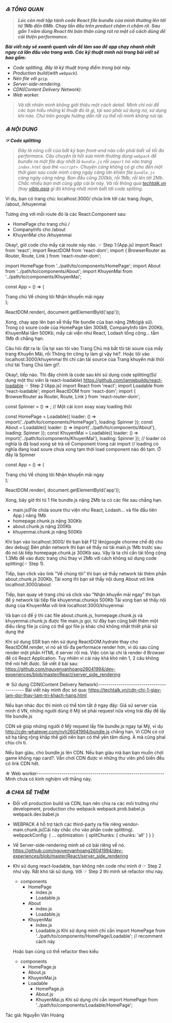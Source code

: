 ### _♳ TỔNG QUAN_
> _**Lúc còn mới tập tành code React file bundle của mình thường lên tới từ 1Mb đến 6Mb. Chạy lần đầu trên product chậm rì chậm rịt. Sau gần 1 năm dùng React thì bản thân cũng rút ra một cố cách dùng để cải thiện performance.**_  
  
_**Bài viết này sẽ xoanh quanh vấn đề làm sao để app chạy nhanh nhất ngay cả lần đầu vào trang web. Các kỹ thuật mình nói trong bài viết sẽ bao gồm:**_  
- _Code splitting, đây là kỹ thuật trọng điểm trong bài này._
- _Production build(with `webpack`)._
- _Nén file với `gzip`._
- _Server-side-rendering._
- _CDN(Content Delivery Network)._
- _Web worker._  
  
> _Và tất nhiên mình không giới thiệu một cách detail. Mình chỉ nói để các bạn hiểu những kĩ thuật đó là gì, tại sao phải sử dụng nó, sử dụng khi nào. Chứ trên google hướng dẫn rất cụ thể rồi mình không nói lại._  
### _♴ NỘI DUNG_
**_☞ Code splitting_**  
> _Đây là nòng cốt của bất kỳ bạn front-end nào cần phải biết về tối đa performace. Câu chuyện là hồi xưa mình thường dùng `webpack` để bundle ra một file duy nhất là `bundle.js` rồi `import` nó vào trang `index.html` qua thẻ `<script>`. Chuyện cũng không có gì cho đến một thời gian sau code mình càng ngày càng lớn khiến file `bundle.js` càng ngày càng nặng. Ban đầu cũng 200kb, rồi 1Mb, rồi lên tới 2Mb. Chắc nhiều bạn mới cũng gặp cái bí này. Và rồi thông qua [techtalk.vn](https://techtalk.vn/) (hay [viblo.asia](https://viblo.asia/) gì đó không nhớ) mình biết tới code spliting._  
  
  Ví dụ, bạn có trang chủ: localhost:3000/ chứa link tới các trang /login, /about, /khuyenmai
  
  Tương ứng với mỗi route đó là các React.Component sau:
  - HomePage cho trang chủ /
  - CompanyInfo cho /about
  - KhuyenMai cho /khuyenmai
  
  Okay!, giờ code cho mấy cái route này nào.
☞ Step 1:(App.js)
  import React from 'react';
  import ReactDOM from 'react-dom';
  import { BrowserRouter as Router, Route, Link } from 'react-router-dom';
  
  import HomePage from '../path/to/components/HomePage';
  import About from '../path/to/components/About';
  import KhuyenMai from '../path/to/components/KhuyenMai';
  
  const App = () => (
    <Router>
      <div>
        <Link to="/">Trang chủ</Link>
        <Link to="/about">Về chúng tôi</Link>
        <Link to="/khuyenmai">Nhận khuyến mãi ngay</Link>
        <Route exact component={HomePage} />
        <Route component={CompanyInfo} />
        <Route component={KhuyenMai} />
      </div>
    </Router>
  );
  
  ReactDOM.render(<App />, document.getElementById('app'));
  
  Xong, chạy app lên bạn sễ thấy file bundle của bạn nặng 2Mb(giả sử). Trong có soure code của HomePage tầm 300kB,
  CompanyInfo tầm 200Kb, KhuyenMai tầm 500Kb, mấy cái viện như React, Lodash tổng cộng... tầm 1Mb đi chẳng hạn.
  
  Câu hỏi đặt ra là: Ủa tại sao tôi vào Trang Chủ mà bắt tôi tải soure của mấy trang Khuyến Mãi, rồi Thông tin công ty
  làm gì vậy hè?. Hoặc tôi vào localhost:3000/khuyenmai thì chỉ càn tải source của Trang khuyến mãi thôi chứ tải Trang Chủ
  làm gì?.
  
  Okay!, tiếp nào. Thì đây chính là code sau khi sử dụng code splitting(Sử dụng một thư viên là react-loadable)
    https://github.com/jamiebuilds/react-loadable
☞ Step 2:(App.js)
  import React from 'react';
  import Loadable from 'react-loadable';
  import ReactDOM from 'react-dom';
  import { BrowserRouter as Router, Route, Link } from 'react-router-dom';
  
  const Spinner = () => <span className="spinner" />; // Một cái icon xoay xoay loading thôi
  
  const HomePage = Loadable({ loader: () => import('../path/to/components/HomePage'), loading: Spinner });
  const About = Loadable({ loader: () => import('../path/to/components/About'), loading: Spinner });
  const KhuyenMai = Loadable({ loader: () => import('../path/to/components/KhuyenMai'), loading: Spinner });
  // loader có nghĩa là đã load xong sẽ trả về Component trong cái import
  // loading có nghĩa đang load soure chưa xong tạm thời load component nào đó tạm. Ở đây là Spinner
  
  const App = () => (
    <Router>
      <div>
        <Link to="/">Trang chủ</Link>
        <Link to="/about">Về chúng tôi</Link>
        <Link to="/khuyenmai">Nhận khuyến mãi ngay</Link>
        <Route exact component={HomePage} />
        <Route component={CompanyInfo} />
        <Route component={KhuyenMai} />
      </div>
    </Router>
  );
  
  ReactDOM.render(<App />, document.getElementById('app'));
  
  Xong, bây giờ thì từ 1 file bundle.js nặng 2Mb ta có các file sau chẳng hạn.
  - main.js(File chứa soure thư viện như React, Lodash... và file đầu tiên App.) năng 1Mb
  - homepage.chunk.js nặng 300Kb
  - about.chunk.js nặng 200Kb
  - khuyenmai.chunk.js nặng 500Kb
  
  Khi bạn vào localhost:3000/ thì bạn bật F12 lên(google chorme chế độ cho dev debug)
  Bên phần network thì bạn sẽ thấy nó tải main.js 1Mb trước sau đó nó tải tiếp homepage.chunk.js 300Kb sau.
  Vậy là ta chỉ cần tải tổng cộng 1.3Mb để vào được trang chủ thay vì 2Mb với cách không sử dụng code splitting(☞ Step 1).
  
  Tiếp, bạn click vào link "Về chúng tôi" thì bạn sẽ thấy network tải thêm phần about.chunk.js 200Kb, Tải xong thì bạn sẽ
  thấy nội dung About vơi link localhost:3000/about
  
  Tiếp, bạn quay vê trang chủ và click vào "Nhận khuyến mãi ngay" thì bạn để ý network tải tiếp file khuyenmai.chunkjs 500Kb
  Tải xong bạn sẽ thấy nội dung của KhuyenMai với link localhost:3000/khuyenmai
  
  Và bạn có để ý thì các file about.chunk.js, homepage.chunk.js và khuyenmai.chunk.js được file main.js gọi, từ đây bạn cũng
  biết thêm một điều rằng file js cũng có thể gọi file js khác chứ không nhất thiết phải sử dụng thẻ <script>
  
  Mình sẽ nói tiếp một tí về phần kinh nghiệm của mình khi spliting ở phần CHIA SẺ THÊM về phần này.
  
☆ Production build------------------------------------------------------
  Yeah!, nó thật ra đơn giản lắm. File bundle của bạn ban đầu lớn một phần là do code bạn có nhiều comment qúa chẳng hạn,
  hoặc tên biến dài, hoặc ký tự Enter thì vô vàn, blabla. WEBPACK thần thánh sẽ giúp bạn minimize code lại.
    https://webpack.js.org/guides/production/
☆ gzip-----------------------------------------------------------------
  Cái này thì như kiểu như này.
  - Browser: Ê Server, bundle.js nặng đấy, gửi tao file nén đi.
  - Server: Okay chú, để anh nén đã.... Okay của chú đây.
  - Browser: Ukm, lấy được rồi, để tao giải nén rồi chạy lên cho người dùng.
  
  Giả sử file bundle.js của bạn nặng 2Mb đi, khá tốn băng thông. Server sẽ nén lại với khoảng đâu có 300Kb, Browser
  sẽ tải về và giải nén ra 2Mb lại thôi. Giải nén xong rồi đọc.
  
  Mình không chắc các trình duyệt cũ có hỗ trợ cái này hay không nữa. Bên server mình dùng express thì mình dùng
  kèm compression. Tài liệu:
    https://expressjs.com/en/advanced/best-practice-performance.html#use-gzip-compression

  Để check trang web của bạn đã sử dụng gzip chưa thì F12 kiểm tra phần network. Nó có ghi dung lượng đấy.
  
☆ Server-side-rendering(SSR)-------------------------------------------
  Cái này nó không có gì phức tạp hết, làm thực tế mới khó đấy.
  Mình miêu tả nó đơn giản thế này thôi nhé: Mang tiếng là Server-side-rendering nhưng thật chất nó vẫn là
  Client-side-rendering đấy, rất là lừa tình. Nó render ra HTML tĩnh trên server rồi gửi cho Browser
  nhằm tiết kiệm băng thông thôi, nó vẫn render lại ở client như bình thường thôi à. Vì HTML của một phần nào đó
  cho người dùng thấy nên cảm giác nó nhanh chứ thực tế nó lấy đi sức lao động của server nhiều hơn.
    https://reactjs.org/docs/react-dom-server.html
    
  Ví dụ với server node.
  import HomePage from '../path/to/components/HomePage'; // Ví dụ const HomePage = () => <div>This is HomePage</div>;
  app.get('/homepage', (res, req) => res.send(`
    <html>
      <body>
        <div id="app">${ReactDOMServer.renderToString(<HomePage />)}</div>
        <script src="/bundle.js"></script>
      </body>
    </html>
  `));
  
  lúc này: nếu bạn F12 và check phần network và xem respone của localhost:3000/ bạn sẽ thấy như này
    <html>
      <body>
        <div id="app"><div>This is HomePage</div></div>
        <script src="/bundle.js"></script>
      </body>
    </html>
    
  Khi sử dụng SSR bạn nên sử dụng ReactDOM.hydrate thay cho ReactDOM.render, vì nó sẽ tối đa performace render hơn, vì
  dù sau cũng render một phần HTML ở server rồi mà. Việc còn lại chỉ là render ở Browser để có React Application.
  Tuy nhiên vì cái này khá khó nên 1, 2 câu không thể nói hết được. Sẽ viết ở bài sau:
    https://github.com/nguyenvanhoang26041994/dev-experiences/blob/master/React/server_side_rendering
  
☆ Sử dụng CDN(Content Delivery Network)------------------------------------------
  Bài viết này mình đọc sơ qua: https://techtalk.vn/cdn-chi-1-giay-lam-doi-thay-tam-tri-khach-hang.html
  
  Nếu bạn nhác đọc thì mình có thể tóm tắt ở ngay đây:
  Giả sử server của mình ở VN, những người dùng ở Mỹ sẽ phải request nữa vòng trái đấy để lấy file bundle.js
  
  CDN sẽ giúp những người ở Mỹ request lấy file bundle.js ngay tại Mỹ, ví dụ http://cdn-whatever.com/nvh26041994/bundle.js
  chẳng hạn. Vì CDN có cơ sở hạ tầng rộng khắp thế giới nên bạn có thể yên tâm dùng. À mà cũng phaỉ chịu chi tí.
  
  Nếu bạn giàu, cho bundle.js lên CDN.
  Nếu bạn giàu mà bạn bạn muốn chơi game không nạp card?. Vẫn chơi CDN được vì những thư viên phổ biến đều có link CDN hết.
  
☆ Web worker--------------------------------------------------------------
    Mình chưa có kinh nghiệm với thằng này.
    

### _♵ CHIA SẼ THÊM_
  - Đối với production build và CDN, bạn nên chia ra các môi trường như development, production cho webpack
    webpack.prob.babel.js
    webpack.dev.babel.js
  - WEBPACK 4 hỗ trợ tách các third-party ra file riêng vendor-main.chunk.js(Cái này chắc cho vào phần code splitting).
    webpackConfig: {
      ...
      optimization: {
        splitChunks: { chunks: 'all' }
      }
    }
  - Về Server-side-rendering mình sẽ có bài riêng về nó.
    https://github.com/nguyenvanhoang26041994/dev-experiences/blob/master/React/server_side_rendering
  - Khi sử dụng react-loadable, bạn không nên code như mình ở ☞ Step 2 như vậy. Rất khó tái sử dụng.
    Với ☞ Step 2 thì mình sẽ refactor như này.
    - components
      - HomePage
        - index.js
        - Loadable.js
      - About
        - index.js
        - Loadable.js
      - KhuyenMai
        - index.js
        - Loadable.js
    Khi sử dụng mình chỉ cần import HomePage from '../path/to/components/HomePage/Loadable'; // recomment cách này
    
    Hoặc bạn cũng có thể refactor theo kiểu
      - components
        - HomePage.js
        - About.js
        - KhuyenMai.js
        - Loadable
          - HomePage.js
          - About.js
          - KhuyenMai.js
    Khi sử dụng chỉ cần import HomePage from '../path/to/components/Loadable/HomePage';


Tác giả: Nguyễn Văn Hoàng
